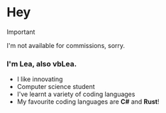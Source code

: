 # Hey

> [!IMPORTANT]
> I'm not available for commissions, sorry.

### I'm Lea, also vbLea.
- I like innovating
- Computer science student
- I've learnt a variety of coding languages
- My favourite coding languages are **C#** and **Rust**!
